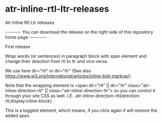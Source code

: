 # atr-inline-rtl-ltr-releases
Atr Inline Rtl Ltr releases

-------- You can download the release on the right side of this repository home page ---------

First release

Wrap words (or sentences) in paragraph block with span element and change their direction from rtl to ltr and vice versa.

We use here dir="rtl" or dir="ltr" (See also https://www.w3.org/International/articles/inline-bidi-markup/).

Note that the wrapping element is <span dir="rtl" || dir="ltr" class="atr-inline-direction-rtl" || class="atr-inline-direction-ltr"> so you can control it through your site CSS as well. I.E. .atr-inline-direction-rtl{direction: rtl;display:inline-block}
  
This is a toggled element, which means, if you click again it will remove the added span.
